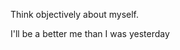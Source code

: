Think objectively about myself.

I'll be a better me than I was yesterday

<!---
hyunwung/hyunwung is a ✨ special ✨ repository because its `README.md` (this file) appears on your GitHub profile.
You can click the Preview link to take a look at your changes.
--->
